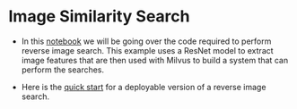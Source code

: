 # Image Similarity Search

- In this [notebook](image_similarity_search.ipynb) we will be going over the code required to perform reverse image search. This example uses a ResNet model to extract image features that are then used with Milvus to build a system that can perform the searches. 

- Here is the [quick start](QUICK_START.md) for a deployable version of a reverse image search.

